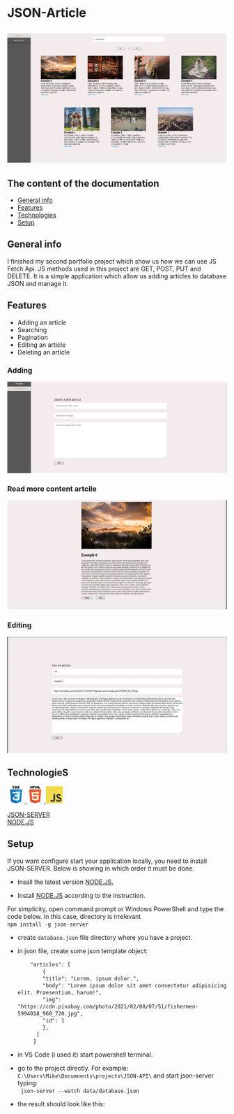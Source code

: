 # JSON-Article

![mian page](https://github.com/janStolc5/JSON-Article/blob/master/readme_img/repoarticlesimg_1.JPG?raw=true)
-----------------------------------------------------------------------------------------------------------------------------------------------------------------------------------
## The content of the documentation
* [General info](#general-info)
* [Features](#features)
* [Technologies](#technologies)
* [Setup](#setup)

## General info
<p>I finished my second portfolio project which show us how we can use JS Fetch Api. JS methods used in this project are GET, POST, PUT and DELETE. It is a simple application which allow us adding articles to database JSON and manage it.</p>

## Features
* Adding an article
* Searching
* Pagination
* Editing an article
* Deleting an article

<h3>Adding</h3>

![addin page](https://github.com/janStolc5/JSON-Article/blob/master/readme_img/repoarticlesimg_2.JPG?raw=true)

<h3>Read more content artcile</h3>

![addin article](https://github.com/janStolc5/JSON-Article/blob/master/readme_img/repoarticlesimg_3.JPG?raw=true)

<h3>Editing</h3>

![editing article](https://github.com/janStolc5/JSON-Article/blob/master/readme_img/repoarticlesimg_4.JPG?raw=true)

## TechnologieS

<p align="left"> <a href="https://www.w3schools.com/css/" target="_blank"> <img src="https://raw.githubusercontent.com/devicons/devicon/master/icons/css3/css3-original-wordmark.svg" alt="css3" width="40" height="40"/> </a> <a href="https://www.w3.org/html/" target="_blank"> <img src="https://raw.githubusercontent.com/devicons/devicon/master/icons/html5/html5-original-wordmark.svg" alt="html5" width="40" height="40"/> </a> <a href="https://developer.mozilla.org/en-US/docs/Web/JavaScript" target="_blank"> <img src="https://raw.githubusercontent.com/devicons/devicon/master/icons/javascript/javascript-original.svg" alt="javascript" width="40" height="40"/> </a> </p>

<a href="https://www.npmjs.com/package/json-server">JSON-SERVER</a><br>
<a href="https://nodejs.org/en/">NODE.JS</a>

## Setup

If you want configure start your application locally, you need to install JSON-SERVER. Below is showing in which order it must be done.

- Insall the latest version <a href="https://nodejs.org/en/">NODE.JS.</a>

- Install <a href="https://nodejs.org/en/">NODE.JS</a> according to the instruction.


For simplicity, open command prompt or Windows PowerShell and type the code below. In this case, directory is irrelevant <br> ```npm install -g json-server```
  
- create ```database.json``` file directory where you have a project.
- in json file, create some json template object:

  ``` {
      "articles": [
          {
          "title": "Lorem, ipsum dolor.",
          "body": "Lorem ipsum dolor sit amet consectetur adipisicing elit. Praesentium, harum!",
          "img": "https://cdn.pixabay.com/photo/2021/02/08/07/51/fishermen-5994018_960_720.jpg",
          "id": 1
          },
        ]
       }
   ```    
 
- in VS Code (i used it) start powershell terminal.
- go to the project directly. For example: ```C:\Users\Mike\Documnents\projects\JSON-API\``` and start json-server typing: <br>
  ``` json-server --watch data/database.json```
  
- the result should look like this:<br>


